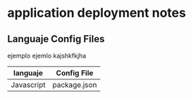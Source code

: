 # application deployment notes

## Languaje Config Files

ejemplo ejemlo kajshkfkjha

| languaje | Config File|
|----------|------------|
| Javascript | package.json|
